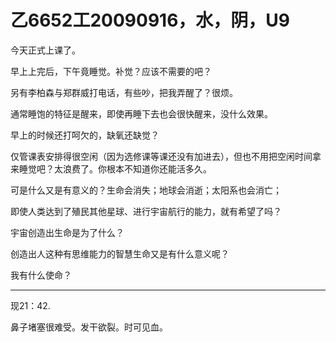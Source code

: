# 乙6652工20090916，水，阴，U9

今天正式上课了。

早上上完后，下午竟睡觉。补觉？应该不需要的吧？

另有李柏森与郑群威打电话，有些吵，把我弄醒了？很烦。

通常睡饱的特征是醒来，即使再睡下去也会很快醒来，没什么效果。

早上的时候还打呵欠的，缺氧还缺觉？

仅管课表安排得很空闲（因为选修课等课还没有加进去），但也不用把空闲时间拿来睡觉吧？太浪费了。你根本不知道你还能活多久。

可是什么又是有意义的？生命会消失；地球会消逝；太阳系也会消亡；

即使人类达到了殖民其他星球、进行宇宙航行的能力，就有希望了吗？

宇宙创造出生命是为了什么？

创造出人这种有思维能力的智慧生命又是有什么意义呢？

我有什么使命？

----

现21：42.

鼻子堵塞很难受。发干欲裂。时可见血。
